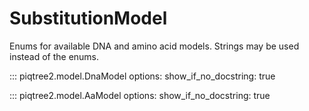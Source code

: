 # SubstitutionModel

Enums for available DNA and amino acid models. Strings may be used instead of the enums.

::: piqtree2.model.DnaModel
    options:
        show_if_no_docstring: true

::: piqtree2.model.AaModel
    options:
        show_if_no_docstring: true

